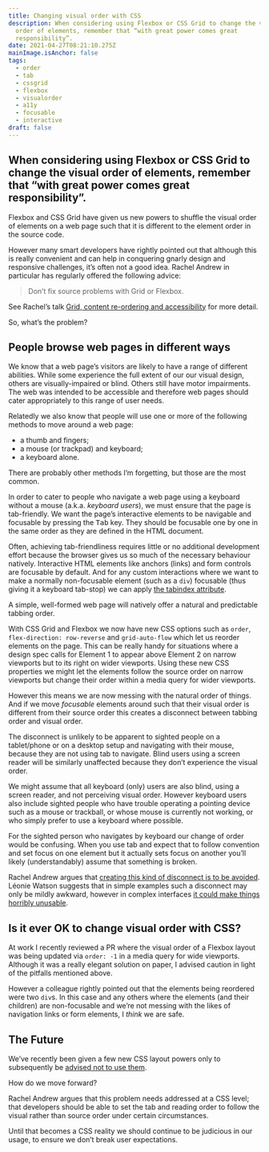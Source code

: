 ```yaml
---
title: Changing visual order with CSS
description: When considering using Flexbox or CSS Grid to change the visual
  order of elements, remember that “with great power comes great
  responsibility”.
date: 2021-04-27T08:21:10.275Z
mainImage.isAnchor: false
tags:
  - order
  - tab
  - cssgrid
  - flexbox
  - visualorder
  - a11y
  - focusable
  - interactive
draft: false
---
```

When considering using Flexbox or CSS Grid to change the visual order of elements, remember that “with great power comes great responsibility”.
---

Flexbox and CSS Grid have given us new powers to shuffle the visual order of elements on a web page such that it is different to the element order in the source code.

However many smart developers have rightly pointed out that although this is really convenient and can help in conquering gnarly design and responsive challenges, it’s often not a good idea. Rachel Andrew in particular has regularly offered the following advice:

> Don’t fix source problems with Grid or Flexbox.

See Rachel’s talk [Grid, content re-ordering and accessibility](https://noti.st/rachelandrew/Mny9Vg/grid-content-re-ordering-and-accessibility#sd6FiEH) for more detail.

So, what’s the problem?

## People browse web pages in different ways

We know that a web page’s visitors are likely to have a range of different abilities. While some experience the full extent of our our visual design, others are visually-impaired or blind. Others still have motor impairments. The web was intended to be accessible and therefore web pages should cater appropriately to this range of user needs.

Relatedly we also know that people will use one or more of the following methods to move around a web page:

- a thumb and fingers; 
- a mouse (or trackpad) and keyboard; 
- a keyboard alone.

There are probably other methods I’m forgetting, but those are the most common.

In order to cater to people who navigate a web page using a keyboard without a mouse (a.k.a. _keyboard users_), we must ensure that the page is tab-friendly. We want the page’s interactive elements to be navigable and focusable by pressing the <kbd>Tab</kbd> key. They should be focusable one by one in the same order as they are defined in the HTML document. 

Often, achieving tab-friendliness requires little or no additional development effort because the browser gives us so much of the necessary behaviour natively. Interactive HTML elements like anchors (links) and form controls are focusable by default. And for any custom interactions where we want to make a normally non-focusable element (such as a `div`) focusable (thus giving it a keyboard tab-stop) we can apply [the tabindex attribute](https://fuzzylogic.me/posts/using-the-tabindex-attribute/).

A simple, well-formed web page will natively offer a natural and predictable tabbing order.

With CSS Grid and Flexbox we now have new CSS options such as `order`, `flex-direction: row-reverse` and `grid-auto-flow` which let us reorder elements on the page. This can be really handy for situations where a design spec calls for Element 1 to appear above Element 2 on narrow viewports but to its right on wider viewports. Using these new CSS properties we might let the elements follow the source order on narrow viewports but change their order within a media query for wider viewports.

However this means we are now messing with the natural order of things. And if we move _focusable_ elements around such that their visual order is different from their source order this creates a disconnect between tabbing order and visual order.

The disconnect is unlikely to be apparent to sighted people on a tablet/phone or on a desktop setup and navigating with their mouse, because they are not using tab to navigate. Blind users using a screen reader will be similarly unaffected because they don’t experience the visual order. 

We might assume that all keyboard (only) users are also blind, using a screen reader, and not perceiving visual order. However keyboard users also include sighted people who have trouble operating a pointing device such as a mouse or trackball, or whose mouse is currently not working, or who simply prefer to use a keyboard where possible. 

For the sighted person who navigates by keyboard our change of order would be confusing. When you use tab and expect that to follow convention and set focus on one element but it actually sets focus on another you’ll likely (understandably) assume that something is broken.

Rachel Andrew argues that [creating this kind of disconnect is to be avoided](https://rachelandrew.co.uk/archives/2019/06/04/grid-content-re-ordering-and-accessibility/). Léonie Watson suggests that in simple examples such a disconnect may only be mildly awkward, however in complex interfaces [it could make things horribly unusable](https://tink.uk/flexbox-the-keyboard-navigation-disconnect/).

## Is it ever OK to change visual order with CSS?

At work I recently reviewed a PR where the visual order of a Flexbox layout was being updated via `order: -1` in a media query for wide viewports. Although it was a really elegant solution on paper, I advised caution in light of the pitfalls mentioned above.

However a colleague rightly pointed out that the elements being reordered were two `div`s. In this case and any others where the elements (and their children) are non-focusable and we’re not messing with the likes of navigation links or form elements, I _think_ we are safe.

## The Future

We’ve recently been given a few new CSS layout powers only to subsequently be [advised not to use them](https://fuzzylogic.me/posts/using-css-display-contents-to-snap-grandchild-elements-to-a-grid/).

How do we move forward?

Rachel Andrew argues that this problem needs addressed at a CSS level; that developers should be able to set the tab and reading order to follow the visual rather than source order under certain circumstances.

Until that becomes a CSS reality we should continue to be judicious in our usage, to ensure we don’t break user expectations.
